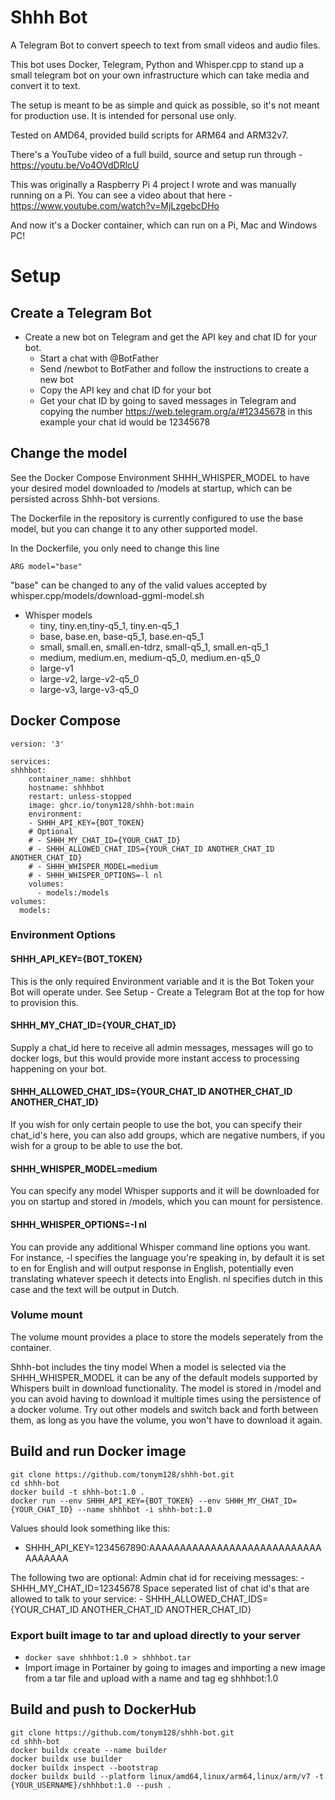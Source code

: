 # Shhh Bot 
A Telegram Bot to convert speech to text from small videos and audio files.

This bot uses Docker, Telegram, Python and Whisper.cpp to stand up a small telegram bot on your own infrastructure which can take media and convert it to text.

The setup is meant to be as simple and quick as possible, so it's not meant for production use. It is intended for personal use only.

Tested on AMD64, provided build scripts for ARM64 and ARM32v7.

There's a YouTube video of a full build, source and setup run through - https://youtu.be/Vo4OVdDRlcU

This was originally a Raspberry Pi 4 project I wrote and was manually running on a Pi. You can see a video about that here - https://www.youtube.com/watch?v=MjLzgebcDHo

And now it's a Docker container, which can run on a Pi, Mac and Windows PC!

# Setup
## Create a Telegram Bot
- Create a new bot on Telegram and get the API key and chat ID for your bot.
    - Start a chat with @BotFather
    - Send /newbot to BotFather and follow the instructions to create a new bot
    - Copy the API key and chat ID for your bot
    - Get your chat ID by going to saved messages in Telegram and copying the number https://web.telegram.org/a/#12345678 in this example your chat id would be 12345678

## Change the model
See the Docker Compose Environment SHHH_WHISPER_MODEL to have your desired model downloaded to /models at startup, which can be persisted across Shhh-bot versions.

The Dockerfile in the repository is currently configured to use the base model, but you can change it to any other supported model. 

In the Dockerfile, you only need to change this line

    ARG model="base"

"base" can be changed to any of the valid values accepted by whisper.cpp/models/download-ggml-model.sh

- Whisper models
    - tiny, tiny.en,tiny-q5_1, tiny.en-q5_1
    - base, base.en, base-q5_1, base.en-q5_1
    - small, small.en, small.en-tdrz, small-q5_1, small.en-q5_1
    - medium, medium.en, medium-q5_0, medium.en-q5_0
    - large-v1
    - large-v2, large-v2-q5_0
    - large-v3, large-v3-q5_0

## Docker Compose
    version: '3'

    services:
    shhhbot:
        container_name: shhhbot
        hostname: shhhbot
        restart: unless-stopped
        image: ghcr.io/tonym128/shhh-bot:main
        environment:
        - SHHH_API_KEY={BOT_TOKEN}
        # Optional
        # - SHHH_MY_CHAT_ID={YOUR_CHAT_ID} 
        # - SHHH_ALLOWED_CHAT_IDS={YOUR_CHAT_ID ANOTHER_CHAT_ID ANOTHER_CHAT_ID}
        # - SHHH_WHISPER_MODEL=medium 
        # - SHHH_WHISPER_OPTIONS=-l nl
        volumes:
          - models:/models
    volumes:
      models:

### Environment Options
#### SHHH_API_KEY={BOT_TOKEN}

This is the only required Environment variable and it is the Bot Token your Bot will operate under. See Setup - Create a Telegram Bot at the top for how to provision this.

#### SHHH_MY_CHAT_ID={YOUR_CHAT_ID}

Supply a chat_id here to receive all admin messages, messages will go to docker logs, but this would provide more instant access to processing happening on your bot.

#### SHHH_ALLOWED_CHAT_IDS={YOUR_CHAT_ID ANOTHER_CHAT_ID ANOTHER_CHAT_ID}

If you wish for only certain people to use the bot, you can specify their chat_id's here, you can also add groups, which are negative numbers, if you wish for a group to be able to use the bot.

#### SHHH_WHISPER_MODEL=medium 

You can specify any model Whisper supports and it will be downloaded for you on startup and stored in /models, which you can mount for persistence.

#### SHHH_WHISPER_OPTIONS=-l nl

You can provide any additional Whisper command line options you want. For instance, -l specifies the language you're speaking in, by default it is set to en for English and will output response in English, potentially even translating whatever speech it detects into English.
nl specifies dutch in this case and the text will be output in Dutch.

### Volume mount

The volume mount provides a place to store the models seperately from the container.

Shhh-bot includes the tiny model
When a model is selected via the SHHH_WHISPER_MODEL it can be any of the default models supported by Whispers built in download functionality.
The model is stored in /model and you can avoid having to download it multiple times using the persistence of a docker volume. Try out other models and switch back and forth between them, as long as you have the volume, you won't have to download it again.

## Build and run Docker image

    git clone https://github.com/tonym128/shhh-bot.git
    cd shhh-bot
    docker build -t shhh-bot:1.0 .
    docker run --env SHHH_API_KEY={BOT_TOKEN} --env SHHH_MY_CHAT_ID={YOUR_CHAT_ID} --name shhhbot -i shhh-bot:1.0

Values should look something like this:
- SHHH_API_KEY=1234567890:AAAAAAAAAAAAAAAAAAAAAAAAAAAAAAAAAAA

The following two are optional:
Admin chat id for receiving messages:
    - SHHH_MY_CHAT_ID=12345678
Space seperated list of chat id's that are allowed to talk to your service:
    - SHHH_ALLOWED_CHAT_IDS={YOUR_CHAT_ID ANOTHER_CHAT_ID ANOTHER_CHAT_ID}

### Export built image to tar and upload directly to your server
- ```docker save shhhbot:1.0 > shhhbot.tar```
- Import image in Portainer by going to images and importing a new image from a tar file and upload with a name and tag eg shhhbot:1.0

## Build and push to DockerHub

    git clone https://github.com/tonym128/shhh-bot.git
    cd shhh-bot
    docker buildx create --name builder
    docker buildx use builder
    docker buildx inspect --bootstrap
    docker buildx build --platform linux/amd64,linux/arm64,linux/arm/v7 -t {YOUR_USERNAME}/shhhbot:1.0 --push .
